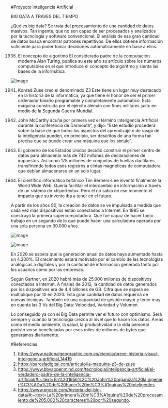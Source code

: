 #Proyecto Inteligencia Artificial


BIG DATA A TRAVES DEL TIEMPO 

¿Qué es big data?
Se trata del procesamiento de una cantidad de datos masivos. Tan ingente, que no son capaz de ser procesados y analizados por la tecnología y software convencional.  El análisis de esa gran cantidad de datos busca encontrar patrones repetitivos. De ellos obtiene información suficiente para poder tomar decisiones automáticamente en base a ellos.

1936. El concepto de algoritmo
El considerado padre de la computación moderna Alan Turing, publica su este año su artículo sobre los números computables en el que introduce el concepto de algoritmo
y sienta las bases de la informática.






![image](https://user-images.githubusercontent.com/67651082/222308090-9e1d17b8-2cda-495a-b8ad-6e4a7f0f1b7f.png)

1941. Konrad Zuse creo el denominado Z3
Este tiene un lugar muy destacado en la historia de la informática, ya que tiene el honor de ser el primer ordenador binario programable y completamente automático. Esta máquina construida por el ejército alemán con fines militares justo en medio de la Segunda Guerra Mundial.


1956. John McCarthy acuña por primera vez el término Inteligencia Artificial durante la conferencia de Darmouth“, y dijo: "Este estudio procederá sobre la base de que todos los aspectos del aprendizaje o de rasgo de la inteligencia pueden, en principio, ser descritos de una forma tan precisa que se puede crear una máquina que los simule”.

1965. El gobierno de los Estados Unidos decidió construir el primer centro de datos para almacenar más de 742 millones de declaraciones de impuestos. Así como 175 millones de conjuntos de huellas dactilares transfiriendo todos esos registros a cintas magnéticas de computadora que debían almacenarse en un solo lugar.

1989. El científico informático británico Tim Berners-Lee inventó finalmente la World Wide Web. Quería facilitar el intercambio de información a través de un sistema de «hipertexto». Pero él no sabía en ese momento el impacto que su invento iba a tener en el futuro.

A partir de los años 90, la creación de datos se ve impulsada a medida que cada vez más dispositivos están conectados a Internet. En 1995 se construyó la primera supercomputadora. Que fue capaz de hacer tanto trabajo en un segundo de lo que puede hacer una calculadora operada por una sola persona en 30.000 años.


![image](https://user-images.githubusercontent.com/94588467/222309194-40e4413f-0b63-4ae0-94e8-e564c9683276.png)


![image](https://user-images.githubusercontent.com/125932078/222309600-70a8c00d-f90b-4e3f-b1f1-6d80c536dff5.png)

En 2020 se espera que la generación anual de datos haya aumentado hasta un 4.300%. El crecimiento estará motivado por el cambio de las tecnologías analógicas a digitales y por la cantidad de información generada tanto por los usuarios como por las empresas.

Según Gartner, en 2020 habrá más de 25.000 millones de dispositivos conectados a Internet. A finales de 2013, la cantidad de datos generados por los dispositivos era de 4.4 billones de GB. Cifra que se espera se multiplique por 10 en 2020. Esta gran cantidad de datos requerirá de nuevas técnicas. También de una capacidad de gestión mayor y tener muy en cuenta las 3 Vs del Big Data: Velocidad, Variedad y Volumen.

Lo conseguido ya con el Big Data permite ver el futuro con optimismo. Será siempre y cuando la tecnología crezca al nivel que lo hacen los datos. Áreas como el medio ambiente, la salud, la productividad o la vida personal podrán verse beneficiadas por esos miles de millones de bytes que generamos diariamente.



#Referencias
1. https://www.nationalgeographic.com.es/ciencia/breve-historia-visual-inteligencia-artificial_14419
2. https://parceladigital.com/articulo/la-maquina-z3-de-zuse
3. https://www.bbvaopenmind.com/tecnologia/inteligencia-artificial/el-verdadero-padre-de-la-inteligencia-artificial/#:~:text=En%201956%2C%20John%20organiza%20la,ingenier%C3%ADa%20de%20hacer%20m%C3%A1quinas%20inteligentes.
4. https://www.egosbi.com/historia-del-big-data/#:~:text=La%20primera%20m%C3%A1quina%20de%20procesamiento,de%205.000%20caracteres%20por%20segundo.
